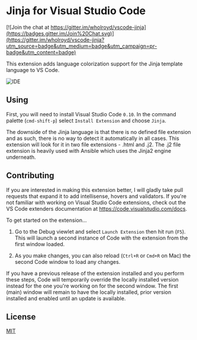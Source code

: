 # Jinja for Visual Studio Code

[![Join the chat at https://gitter.im/wholroyd/vscode-jinja](https://badges.gitter.im/Join%20Chat.svg)](https://gitter.im/wholroyd/vscode-jinja?utm_source=badge&utm_medium=badge&utm_campaign=pr-badge&utm_content=badge)

This extension adds language colorization support for the Jinja template language to VS Code.

![IDE](https://raw.githubusercontent.com/wholroyd/vscode-jinja/master/example.png)

## Using

First, you will need to install Visual Studio Code `0.10`. In the command palette (`cmd-shift-p`) select `Install Extension` and choose `Jinja`.

The downside of the Jinja language is that there is no defined file extension and as such, there is no way to detect it automatically in all cases. This extension will look for it in two file extensions - .html and .j2. The .j2 file extension is heavily used with Ansible which uses the Jinja2 engine underneath.

## Contributing

If you are interested in making this extension better, I will gladly take pull requests that expand it to add intellisense, hovers and validators. If you're not familiar with working on Visual Studio Code extensions, check out the VS Code extenders documentation at
https://code.visualstudio.com/docs.

To get started on the extension...

1. Go to the Debug viewlet and select `Launch Extension` then hit run (`F5`). This will launch a second instance of Code with the extension from the first window loaded.

2. As you make changes, you can also reload (`Ctrl+R` or `Cmd+R` on Mac) the second Code window to load any changes.

If you have a previous release of the extension installed and you perform these steps, Code will temporarily override the locally installed version instead for the one you're working on for the second window. The first (main) window will remain to have the locally installed, prior version installed and enabled until an update is available.

## License
[MIT](LICENSE)
